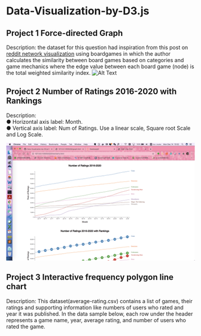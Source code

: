 # Data-Visualization-by-D3.js

## Project 1 Force-directed Graph 
Description: the dataset for this question had inspiration from this post on [reddit
network visualization](https://www.reddit.com/r/boardgames/comments/9aphuw/a_network_visualization_of_the_board_game/) using boardgames in which the author calculates the similarity between board games based on categories and game mechanics where the edge value between each board game (node) is the total weighted similarity index.
![Alt Text](./q2.gif)


## Project 2 Number of Ratings 2016-2020 with Rankings 
Description:  </br>
● Horizontal axis label: Month.</br>
● Vertical axis label: Num of Ratings. Use a linear scale, Square root Scale and Log Scale.</br>

![Alt Text](./q3.gif)


## Project 3 Interactive frequency polygon line chart
Description: This dataset(average-rating.csv) contains a list of games, their ratings and supporting information like numbers of users
who rated and year it was published. In the data sample below, each row under the header represents a
game name, year, average rating, and number of users who rated the game.
